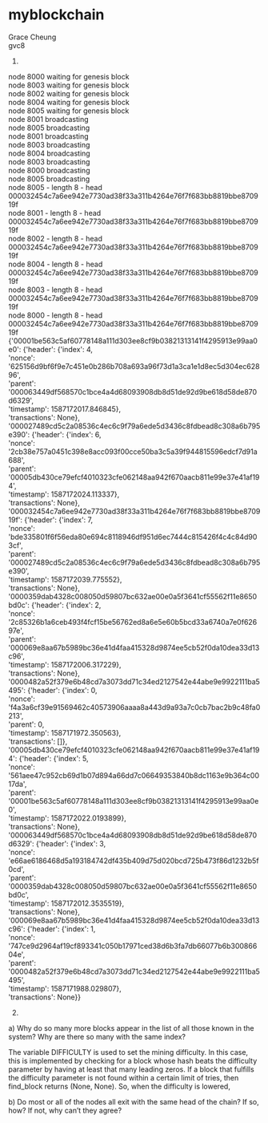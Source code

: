 # myblockchain  
Grace Cheung  
gvc8  

1)  

node 8000 waiting for genesis block  
node 8003 waiting for genesis block  
node 8002 waiting for genesis block  
node 8004 waiting for genesis block  
node 8005 waiting for genesis block  
node 8001 broadcasting  
node 8005 broadcasting  
node 8001 broadcasting  
node 8003 broadcasting  
node 8004 broadcasting  
node 8003 broadcasting  
node 8000 broadcasting  
node 8005 broadcasting  
node 8005 - length 8 - head 000032454c7a6ee942e7730ad38f33a311b4264e76f7f683bb8819bbe870919f  
node 8001 - length 8 - head 000032454c7a6ee942e7730ad38f33a311b4264e76f7f683bb8819bbe870919f  
node 8002 - length 8 - head 000032454c7a6ee942e7730ad38f33a311b4264e76f7f683bb8819bbe870919f  
node 8004 - length 8 - head 000032454c7a6ee942e7730ad38f33a311b4264e76f7f683bb8819bbe870919f  
node 8003 - length 8 - head 000032454c7a6ee942e7730ad38f33a311b4264e76f7f683bb8819bbe870919f  
node 8000 - length 8 - head 000032454c7a6ee942e7730ad38f33a311b4264e76f7f683bb8819bbe870919f  
{'00001be563c5af60778148a111d303ee8cf9b03821313141f4295913e99aa0e0': {'header': {'index': 4,  
                                                                                 'nonce': '625156d9bf6f9e7c451e0b286b708a693a96f73d1a3ca1e1d8ec5d304ec62896',  
                                                                                 'parent': '000063449df568570c1bce4a4d68093908db8d51de92d9be618d58de870d6329',  
                                                                                 'timestamp': 1587172017.846845},  
                                                                      'transactions': None},  
 '000027489cd5c2a08536c4ec6c9f79a6ede5d3436c8fdbead8c308a6b795e390': {'header': {'index': 6,  
                                                                                 'nonce': '2cb38e757a0451c398e8acc093f00cce50ba3c5a39f944815596edcf7d91a688',  
                                                                                 'parent': '00005db430ce79efcf4010323cfe062148aa942f670aacb811e99e37e41af194',  
                                                                                 'timestamp': 1587172024.113337},  
                                                                      'transactions': None},  
 '000032454c7a6ee942e7730ad38f33a311b4264e76f7f683bb8819bbe870919f': {'header': {'index': 7,  
                                                                                 'nonce': 'bde335801f6f56eda80e694c8118946df951d6ec7444c815426f4c4c84d903cf',  
                                                                                 'parent': '000027489cd5c2a08536c4ec6c9f79a6ede5d3436c8fdbead8c308a6b795e390',  
                                                                                 'timestamp': 1587172039.775552},  
                                                                      'transactions': None},  
 '0000359dab4328c008050d59807bc632ae00e0a5f3641cf55562f11e8650bd0c': {'header': {'index': 2,  
                                                                                 'nonce': '2c85326b1a6ceb493f4fcf15be56762ed8a6e5e60b5bcd33a6740a7e0f62697e',  
                                                                                 'parent': '000069e8aa67b5989bc36e41d4faa415328d9874ee5cb52f0da10dea33d13c96',  
                                                                                 'timestamp': 1587172006.317229},  
                                                                      'transactions': None},  
 '0000482a52f379e6b48cd7a3073dd71c34ed2127542e44abe9e9922111ba5495': {'header': {'index': 0,  
                                                                                 'nonce': 'f4a3a6cf39e91569462c40573906aaaa8a443d9a93a7c0cb7bac2b9c48fa0213',  
                                                                                 'parent': 0,  
                                                                                 'timestamp': 1587171972.350563},  
                                                                      'transactions': []},  
 '00005db430ce79efcf4010323cfe062148aa942f670aacb811e99e37e41af194': {'header': {'index': 5,  
                                                                                 'nonce': '561aee47c952cb69d1b07d894a66dd7c06649353840b8dc1163e9b364c0017da',  
                                                                                 'parent': '00001be563c5af60778148a111d303ee8cf9b03821313141f4295913e99aa0e0',  
                                                                                 'timestamp': 1587172022.0193899},  
                                                                      'transactions': None},  
 '000063449df568570c1bce4a4d68093908db8d51de92d9be618d58de870d6329': {'header': {'index': 3,  
                                                                                 'nonce': 'e66ae6186468d5a193184742df435b409d75d020bcd725b473f86d1232b5f0cd',  
                                                                                 'parent': '0000359dab4328c008050d59807bc632ae00e0a5f3641cf55562f11e8650bd0c',  
                                                                                 'timestamp': 1587172012.3535519},  
                                                                      'transactions': None},  
 '000069e8aa67b5989bc36e41d4faa415328d9874ee5cb52f0da10dea33d13c96': {'header': {'index': 1,  
                                                                                 'nonce': '747ce9d2964af19cf893341c050b17971ced38d6b3fa7db66077b6b30086604e',  
                                                                                 'parent': '0000482a52f379e6b48cd7a3073dd71c34ed2127542e44abe9e9922111ba5495',  
                                                                                 'timestamp': 1587171988.029807},  
                                                                      'transactions': None}}  
  
2)  
  
a) Why do so many more blocks appear in the list of all those known in the system? Why are there so many with the same index?  

The variable DIFFICULTY is used to set the mining difficulty. In this case, this is implemented by checking for a block whose hash beats the difficulty parameter by having at least that many leading zeros. If a block that fulfills the difficulty parameter is not found within a certain limit of tries, then find_block returns (None, None). So, when the difficulty is lowered, 

b) Do most or all of the nodes all exit with the same head of the chain? If so, how? If not, why can’t they agree?  

